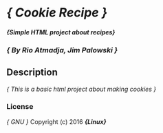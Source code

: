 # _{ Cookie Recipe }_

#### _{Simple HTML project about recipes}_

### _{ By Rio Atmadja, Jim Palowski }_

## Description
_{ This is a basic html project about making cookies }_

### License
*{ GNU }*
Copyright (c) 2016 **_{Linux}_**
